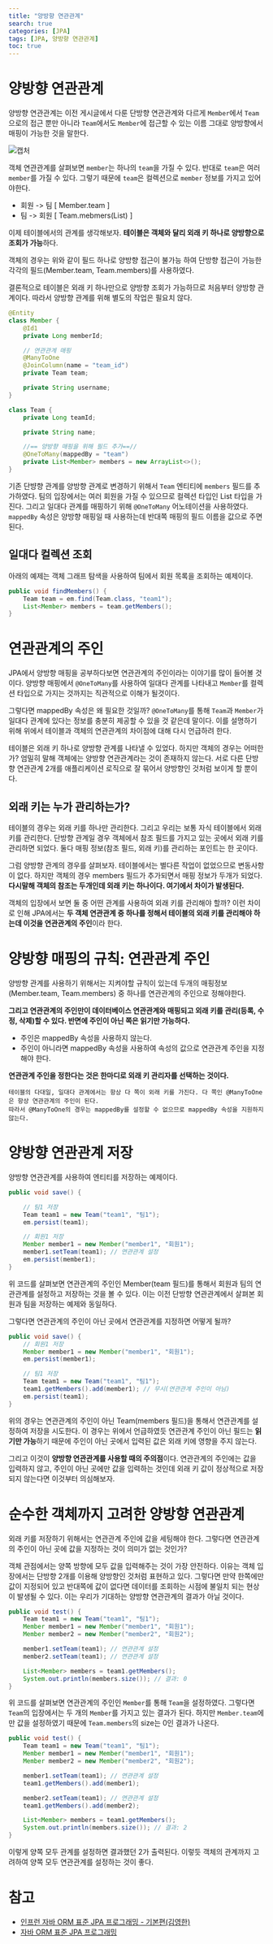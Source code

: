 ```yaml
---
title: "양방향 연관관계"
search: true
categories: [JPA]
tags: [JPA, 양방향 연관관계]
toc: true
---
```


# 양방향 연관관계
양방향 연관관계는 이전 게시글에서 다룬 단방향 연관관계와 다르게 `Member`에서 `Team`으로의 접근 뿐만 아니라 `Team`에서도 `Member`에 접근할 수 있는 이름 그대로 양방향에서 매핑이 가능한 것을 말한다.

![캡처](https://user-images.githubusercontent.com/55070039/183237788-29c02825-6911-4cd4-ad67-59be66f67c80.PNG)

객체 연관관계를 살펴보면 `member`는 하나의 `team`을 가질 수 있다. 반대로 `team`은 여러 `member`를 가질 수 있다. 그렇기 때문에 `team`은 컬렉션으로 `member` 정보를 가지고 있어야한다.
- 회원 -> 팀 [ Member.team ]
- 팀 -> 회원 [ Team.mebmers(List) ]

이제 테이블에서의 관계를 생각해보자. **테이블은 객체와 달리 외래 키 하나로 양방향으로 조회가 가능**하다.

객체의 경우는 위와 같이 필드 하나로 양방향 접근이 불가능 하여 단방향 접근이 가능한 각각의 필드(Member.team, Team.members)를 사용하였다.

결론적으로 테이블은 외래 키 하나만으로 양방향 조회가 가능하므로 처음부터 양방향 관계이다. 따라서 양방향 관계를 위해 별도의 작업은 필요치 않다.

```java
@Entity
class Member {
    @Id1
    private Long memberId;

    // 연관관계 매핑
    @ManyToOne
    @JoinColumn(name = "team_id")
    private Team team;

    private String username;
}

class Team {
    private Long teamId;

    private String name;

    //== 양방향 매핑을 위해 필드 추가==//
    @OneToMany(mappedBy = "team")
    private List<Member> members = new ArrayList<>();
}
```

기존 단뱡향 관계를 양방향 관계로 변경하기 위해서 `Team` 엔티티에 `members` 필드를 추가하였다. 팀의 입장에서는 여러 회원을 가질 수 있으므로 컬렉션 타입인 List<Member> 타입을 가진다.
그리고 일대다 관계를 매핑하기 위해 `@OneToMany` 어노테이션을 사용하였다. `mappedBy` 속성은 양방향 매핑일 때 사용하는데 반대쪽 매핑의 필드 이름을 값으로 주면 된다.

## 일대다 컬렉션 조회
아래의 예제는 객체 그래프 탐색을 사용하여 팀에서 회원 목록을 조회하는 예제이다.

```java
public void findMembers() {
    Team team = em.find(Team.class, "team1");
    List<Member> members = team.getMembers();
}
```

# 연관관계의 주인
JPA에서 양방향 매핑을 공부하다보면 연관관계의 주인이라는 이야기를 많이 들어볼 것이다. 양방향 매핑에서 `@OneToMany`를 사용하여 일대다 관계를 나타내고 `Member`를 컬렉션 타입으로 가지는 것까지는 직관적으로 이해가 될것이다.

그렇다면 mappedBy 속성은 왜 필요한 것일까? `@OneToMany`를 통해 `Team`과 `Member`가 일대다 관계에 있다는 정보를 충분히 제공할 수 있을 것 같은데 말이다.
이를 설명하기 위해 위에서 테이블과 객체의 연관관계의 차이점에 대해 다시 언급하려 한다.

테이블은 외래 키 하나로 양방향 관계를 나타낼 수 있었다. 하지만 객체의 경우는 어떠한가? 엄밀히 말해 객체에는 양방향 연관관계라는 것이 존재하지 않는다. 서로 다른 단방향 연관관계 2개를 애플리케이션 로직으로 잘 묶어서 양방향인 것처럼 보이게 할 뿐이다.

## 외래 키는 누가 관리하는가?
테이블의 경우는 외래 키를 하나만 관리한다. 그리고 우리는 보통 자식 테이블에서 외래 키를 관리한다. 단방향 관계일 경우 객체에서 참조 필드를 가지고 있는 곳에서 외래 키를 관리하면 되었다.
둘다 매핑 정보(참조 필드, 외래 키)를 관리하는 포인트는 한 곳이다.

그럼 양방향 관계의 경우를 살펴보자. 테이블에서는 별다른 작업이 없었으므로 변동사항이 없다. 하지만 객체의 경우 members 필드가 추가되면서 매핑 정보가 두개가 되었다.
**다시말해 객체의 참조는 두개인데 외래 키는 하나이다. 여기에서 차이가 발생된다.**

객체의 입장에서 보면 둘 중 어떤 관계를 사용하여 외래 키를 관리해야 할까? 이런 차이로 인해 JPA에서는 **두 객체 연관관계 중 하나를 정해서 테이블의 외래 키를 관리해야 하는데 이것을 연관관계의 주인**이라 한다.

# 양방향 매핑의 규칙: 연관관계 주인
양방향 관계를 사용하기 위해서는 지켜야할 규칙이 있는데 두개의 매핑정보(Member.team, Team.members) 중 하나를 연관관계의 주인으로 정해야한다.

**그리고 연관관계의 주인만이 데이터베이스 연관관계와 매핑되고 외래 키를 관리(등록, 수정, 삭제)할 수 있다. 반면에 주인이 아닌 쪽은 읽기만 가능하다.**

- 주인은 mappedBy 속성을 사용하지 않는다.
- 주인이 아니라면 mappedBy 속성을 사용하여 속성의 값으로 연관관계 주인을 지정해야 한다.

**연관관계 주인을 정한다는 것은 한마디로 외래 키 관리자를 선택하는 것이다.**

```text
테이블의 다대일, 일대다 관계에서는 항상 다 쪽이 외래 키를 가진다. 다 쪽인 @ManyToOne은 항상 연관관계의 주인이 된다.
따라서 @ManyToOne의 경우는 mappedBy를 설정할 수 없으므로 mappedBy 속성을 지원하지 않는다.
```

# 양방향 연관관계 저장
양방향 연관관계를 사용하여 엔티티를 저장하는 예제이다.

```java
public void save() {

    // 팀1 저장
    Team team1 = new Team("team1", "팀1");
    em.persist(team1);

    // 회원1 저장
    Member member1 = new Member("member1", "회원1");
    member1.setTeam(team1); // 연관관계 설정
    em.persist(member1);
}
```

위 코드를 살펴보면 연관관계의 주인인 Member(team 필드)를 통해서 회원과 팀의 연관관계를 설정하고 저장하는 것을 볼 수 있다. 이는 이전 단방향 연관관계에서 살펴본 회원과 팀을 저장하는 예제와 동일하다.

그렇다면 연관관계의 주인이 아닌 곳에서 연관관계를 지정하면 어떻게 될까?

```java
public void save() {
    // 회원1 저장
    Member member1 = new Member("member1", "회원1");
    em.persist(member1);

    // 팀1 저장
    Team team1 = new Team("team1", "팀1");
    team1.getMembers().add(member1); // 무시(연관관계 주인이 아님)
    em.persist(team1);
}
```
위의 경우는 연관관계의 주인이 아닌 Team(members 필드)을 통해서 연관관계를 설정하여 저장을 시도한다. 이 경우는 위에서 언급하였듯 연관관계 주인이 아닌 필드는 **읽기만 가능**하기 때문에
주인이 아닌 곳에서 입력된 값은 외래 키에 영향을 주지 않는다.

그리고 이것이 **양방향 연관관계를 사용할 때의 주의점**이다. 연관관계의 주인에는 값을 입력하지 않고, 주인이 아닌 곳에만 값을 입력하는 것인데
외래 키 값이 정상적으로 저장되지 않는다면 이것부터 의심해보자.


# 순수한 객체까지 고려한 양방향 연관관계
외래 키를 저장하기 위해서는 연관관계 주인에 값을 세팅해야 한다. 그렇다면 연관관계의 주인이 아닌 곳에 값을 지정하는 것이 의미가 없는 것인가?

객체 관점에서는 양쪽 방향에 모두 값을 입력해주는 것이 가장 안전하다. 이유는 객체 입장에서는 단방향 2개를 이용해 양방향인 것처럼 표현하고 있다.
그렇다면 만약 한쪽에만 값이 지정되어 있고 반대쪽에 값이 없다면 데이터를 조회하는 시점에 불일치 되는 현상이 발생될 수 있다. 이는 우리가 기대하는 양방향 연관관계의 결과가 아닐 것이다.

```java
public void test() {
    Team team1 = new Team("team1", "팀1");
    Member member1 = new Member("member1", "회원1");
    Member member2 = new Member("member2", "회원2");

    member1.setTeam(team1); // 연관관계 설정
    member2.setTeam(team1); // 연관관계 설정

    List<Member> members = team1.getMembers();
    System.out.println(members.size()); // 결과: 0
}
```
위 코드를 살펴보면 연관관계의 주인인 `Member`를 통해 `Team`을 설정하였다. 그렇다면 `Team`의 입장에서는 두 개의 `Member`를 가지고 있는 결과가 된다.
하지만 `Member.team`에만 값을 설정하였기 때문에 `Team.members`의 size는 0인 결과가 나온다.

```java
public void test() {
    Team team1 = new Team("team1", "팀1");
    Member member1 = new Member("member1", "회원1");
    Member member2 = new Member("member2", "회원2");

    member1.setTeam(team1); // 연관관계 설정
    team1.getMembers().add(member1);

    member2.setTeam(team1); // 연관관계 설정
    team1.getMembers().add(member2);

    List<Member> members = team1.getMembers();
    System.out.println(members.size()); // 결과: 2
}
```

이렇게 양쪽 모두 관계를 설정하면 결과했던 2가 출력된다. 이렇듯 객체의 관계까지 고려하여 양쪽 모두 연관관계를 설정하는 것이 좋다.




# 참고

- [인프런 자바 ORM 표준 JPA 프로그래밍 - 기본편(김영한)](https://www.inflearn.com/course/ORM-JPA-Basic/dashboard)
- [자바 ORM 표준 JPA 프로그래밍](http://www.kyobobook.co.kr/product/detailViewKor.laf?mallGb=KOR&ejkGb=KOR&barcode=9788960777330)
